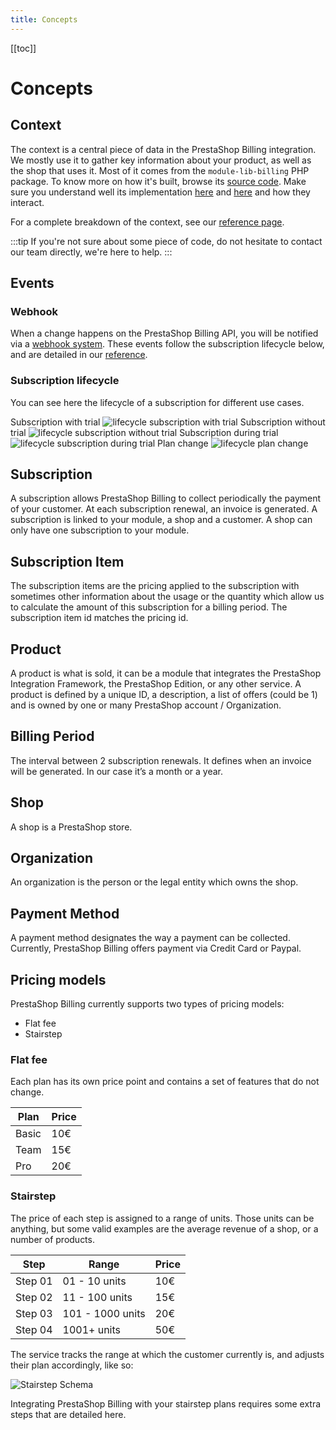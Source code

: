 ```yaml
---
title: Concepts
---
```


[[toc]]

# Concepts

## Context

The context is a central piece of data in the PrestaShop Billing integration. We mostly use it to gather key information about your product, as well as the shop that uses it. Most of it comes from the `module-lib-billing` PHP package. To know more on how it's built, browse its [source code](https://github.com/PrestaShopCorp/module-lib-billing/blob/main/src/Presenter/BillingPresenter.php). Make sure you understand well its implementation [here](../3-tutorial/README.md#inject-the-prestashop-billing-context) and [here](../3-tutorial/README.md#edit-the-template-file) and how they interact.

For a complete breakdown of the context, see our [reference page](../6-references/3-billing-cdc/README.md#context).

:::tip
If you're not sure about some piece of code, do not hesitate to contact our team directly, we're here to help.
:::

## Events

### Webhook

When a change happens on the PrestaShop Billing API, you will be notified via a [webhook system](https://en.wikipedia.org/wiki/Webhook).
These events follow the subscription lifecycle below, and are detailed in our [reference](../6-references/1-webhook/README.md#).

### Subscription lifecycle

You can see here the lifecycle of a subscription for different use cases.

Subscription with trial
![lifecycle subscription with trial](/assets/images/billing/3-webhook-events/lifecycle_subscription_with_trial.jpg)
Subscription without trial
![lifecycle subscription without trial](/assets/images/billing/3-webhook-events/lifecycle_subscription_without_trial.jpg)
Subscription during trial
![lifecycle subscription during trial](/assets/images/billing/3-webhook-events/lifecycle_cancellation_during_trial.jpg)
Plan change
![lifecycle plan change](/assets/images/billing/3-webhook-events/lifecycle_plan_change.jpg)

## Subscription

A subscription allows PrestaShop Billing to collect periodically the payment of your customer. At each subscription renewal, an invoice is generated. A subscription is linked to your module, a shop and a customer. A shop can only have one subscription to your module.

## Subscription Item

The subscription items are the pricing applied to the subscription with sometimes other information about the usage or the quantity which allow us to calculate the amount of this subscription for a billing period. The subscription item id matches the pricing id.

## Product

A product is what is sold, it can be a module that integrates the PrestaShop Integration Framework, the PrestaShop Edition, or any other service. A product is defined by a unique ID, a description, a list of offers (could be 1) and is owned by one or many PrestaShop account / Organization.

## Billing Period

The interval between 2 subscription renewals. It defines when an invoice will be generated. In our case it’s a month or a year.

## Shop

A shop is a PrestaShop store.

## Organization

An organization is the person or the legal entity which owns the shop.

## Payment Method

A payment method designates the way a payment can be collected. Currently, PrestaShop Billing offers payment via Credit Card or Paypal.

## Pricing models

PrestaShop Billing currently supports two types of pricing models:

- Flat fee
- Stairstep

### Flat fee

Each plan has its own price point and contains a set of features that do not change.

| Plan  | Price |
| ----- | ----- |
| Basic | 10€   |
| Team  | 15€   |
| Pro   | 20€   |

### Stairstep

The price of each step is assigned to a range of units. Those units can be anything, but some valid examples are the average revenue of a shop, or a number of products.

| Step    | Range            | Price |
| ------- | ---------------- | ----- |
| Step 01 | 01 - 10 units    | 10€   |
| Step 02 | 11 - 100 units   | 15€   |
| Step 03 | 101 - 1000 units | 20€   |
| Step 04 | 1001+ units      | 50€   |

The service tracks the range at which the customer currently is, and adjusts their plan accordingly, like so:

![Stairstep Schema](/assets/images/billing/stair-step-explanation.png)

Integrating PrestaShop Billing with your stairstep plans requires some extra steps that are detailed here.
